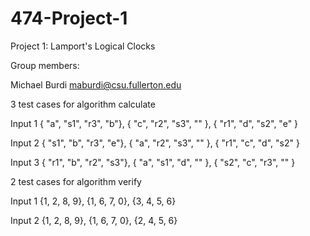 # 474-Project-1
Project 1: Lamport's Logical Clocks

Group members:

Michael Burdi   maburdi@csu.fullerton.edu



3 test cases for algorithm calculate

Input 1
{ "a", "s1", "r3", "b"},
{ "c", "r2", "s3", "" },
{ "r1", "d", "s2", "e" }

Input 2
{ "s1", "b", "r3", "e"},
{ "a", "r2", "s3", "" },
{ "r1", "c", "d", "s2" }

Input 3
{ "r1", "b", "r2", "s3"},
{ "a", "s1", "d", "" },
{ "s2", "c", "r3", "" }


2 test cases for algorithm verify

Input 1
{1, 2, 8, 9},
{1, 6, 7, 0},
{3, 4, 5, 6}

Input 2
{1, 2, 8, 9},
{1, 6, 7, 0},
{2, 4, 5, 6}
